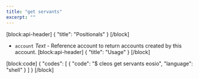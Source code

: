 ```yaml
---
title: "get servants"
excerpt: ""
---
```

[block:api-header]
{
  "title": "Positionals"
}
[/block]
- `account` _Text_ - Reference account to return accounts created by this account. 
[block:api-header]
{
  "title": "Usage"
}
[/block]

[block:code]
{
  "codes": [
    {
      "code": "$ cleos get servants eosio",
      "language": "shell"
    }
  ]
}
[/block]